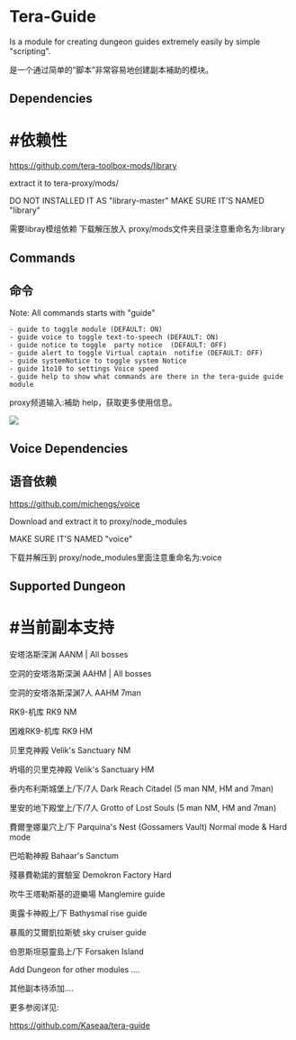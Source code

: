 # Tera-Guide

Is a module for creating dungeon guides extremely easily by simple "scripting".

是一个通过简单的“脚本”非常容易地创建副本補助的模块。

## Dependencies

# #依赖性



https://github.com/tera-toolbox-mods/library

extract it to tera-proxy/mods/

DO NOT INSTALLED IT AS "library-master" MAKE SURE IT'S NAMED "library"



需要libray模组依赖 下载解压放入 proxy/mods文件夹目录注意重命名为:library

## Commands

## 命令

Note: All commands starts with "guide"


    - guide to toggle module (DEFAULT: ON)
    - guide voice to toggle text-to-speech (DEFAULT: ON)
    - guide notice to toggle  party notice  (DEFAULT: OFF)
    - guide alert to toggle Virtual captain  notifie (DEFAULT: OFF)
    - guide systemNotice to toggle system Notice 
    - guide 1to10 to settings Voice speed
    - guide help to show what commands are there in the tera-guide guide module


proxy频道输入:補助 help，获取更多使用信息。 

<img src=https://u.cubeupload.com/michengs/HG9GDC237G6EQ3X6.png>






## Voice Dependencies

## 语音依赖

https://github.com/michengs/voice

 Download and extract it to proxy/node_modules
 
 MAKE SURE IT'S NAMED "voice"
 
下载并解压到 proxy/node_modules里面注意重命名为:voice





## Supported Dungeon

# #当前副本支持


安塔洛斯深渊           AANM | All bosses

空洞的安塔洛斯深渊     AAHM | All bosses

空洞的安塔洛斯深渊7人  AAHM 7man

RK9-机库               RK9 NM

困难RK9-机库           RK9 HM

贝里克神殿             Velik's Sanctuary NM

坍塌的贝里克神殿       Velik's Sanctuary HM

泰内布利斯城堡上/下/7人 Dark Reach Citadel (5 man NM, HM and 7man)

里安的地下殿堂上/下/7人 Grotto of Lost Souls (5 man NM, HM and 7man)
 
費爾奎娜巢穴上/下       Parquina's Nest (Gossamers Vault)  Normal mode & Hard mode

巴哈勒神殿              Bahaar's Sanctum

殘暴費勒諾的實驗室      Demokron Factory Hard

吹牛王塔勒斯基的遊樂場  Manglemire guide

奧露卡神殿上/下         Bathysmal rise guide

暴風的艾爾凱拉斯號      sky cruiser guide

伯恩斯坦惡靈島上/下     Forsaken Island




Add Dungeon for other modules ....

其他副本待添加....


更多参阅详见: 

https://github.com/Kaseaa/tera-guide